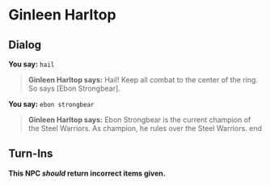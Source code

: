 # Ginleen Harltop
## Dialog

**You say:** `hail`



>**Ginleen Harltop says:** Hail!  Keep all combat to the center of the ring. So says [Ebon Strongbear].

**You say:** `ebon strongbear`



>**Ginleen Harltop says:** Ebon Strongbear is the current champion of the Steel Warriors. As champion, he rules over the Steel Warriors.
end

## Turn-Ins



**This NPC *should* return incorrect items given.**

